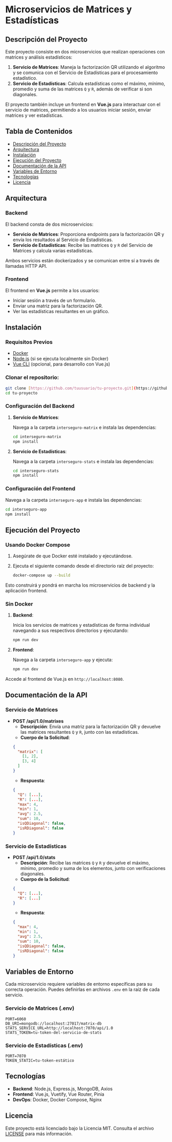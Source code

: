 
# Microservicios de Matrices y Estadísticas

## Descripción del Proyecto

Este proyecto consiste en dos microservicios que realizan operaciones con matrices y análisis estadísticos:
1. **Servicio de Matrices**: Maneja la factorización QR utilizando el algoritmo y se comunica con el Servicio de Estadísticas para el procesamiento estadístico.
2. **Servicio de Estadísticas**: Calcula estadísticas como el máximo, mínimo, promedio y suma de las matrices `Q` y `R`, además de verificar si son diagonales.

El proyecto también incluye un frontend en **Vue.js** para interactuar con el servicio de matrices, permitiendo a los usuarios iniciar sesión, enviar matrices y ver estadísticas.

## Tabla de Contenidos

- [Descripción del Proyecto](#descripción-del-proyecto)
- [Arquitectura](#arquitectura)
- [Instalación](#instalación)
- [Ejecución del Proyecto](#ejecución-del-proyecto)
- [Documentación de la API](#documentación-de-la-api)
- [Variables de Entorno](#variables-de-entorno)
- [Tecnologías](#tecnologías)
- [Licencia](#licencia)

## Arquitectura

### Backend
El backend consta de dos microservicios:
- **Servicio de Matrices**: Proporciona endpoints para la factorización QR y envía los resultados al Servicio de Estadísticas.
- **Servicio de Estadísticas**: Recibe las matrices `Q` y `R` del Servicio de Matrices y calcula varias estadísticas.

Ambos servicios están dockerizados y se comunican entre sí a través de llamadas HTTP API.

### Frontend
El frontend en **Vue.js** permite a los usuarios:
- Iniciar sesión a través de un formulario.
- Enviar una matriz para la factorización QR.
- Ver las estadísticas resultantes en un gráfico.

## Instalación

### Requisitos Previos
- [Docker](https://www.docker.com/)
- [Node.js](https://nodejs.org/) (si se ejecuta localmente sin Docker)
- [Vue CLI](https://cli.vuejs.org/) (opcional, para desarrollo con Vue.js)

### Clonar el repositorio:

```bash
git clone [https://github.com/tuusuario/tu-proyecto.git](https://github.com/ErickFDiaz/interseguro-repo.git)
cd tu-proyecto
```

### Configuración del Backend

1. **Servicio de Matrices**: 

    Navega a la carpeta `interseguro-matrix` e instala las dependencias:
    ```bash
    cd interseguro-matrix
    npm install
    ```

2. **Servicio de Estadísticas**: 

    Navega a la carpeta `interseguro-stats` e instala las dependencias:
    ```bash
    cd interseguro-stats
    npm install
    ```

### Configuración del Frontend

Navega a la carpeta `interseguro-app` e instala las dependencias:

```bash
cd interseguro-app
npm install
```

## Ejecución del Proyecto

### Usando Docker Compose

1. Asegúrate de que Docker esté instalado y ejecutándose.
2. Ejecuta el siguiente comando desde el directorio raíz del proyecto:

    ```bash
    docker-compose up --build
    ```

Esto construirá y pondrá en marcha los microservicios de backend y la aplicación frontend.

### Sin Docker

1. **Backend**: 

    Inicia los servicios de matrices y estadísticas de forma individual navegando a sus respectivos directorios y ejecutando:

    ```bash
    npm run dev
    ```

2. **Frontend**: 

    Navega a la carpeta `interseguro-app` y ejecuta:

    ```bash
    npm run dev
    ```

Accede al frontend de Vue.js en `http://localhost:8080`.

## Documentación de la API

### Servicio de Matrices

- **POST /api/1.0/matrixes**
    - **Descripción**: Envía una matriz para la factorización QR y devuelve las matrices resultantes `Q` y `R`, junto con las estadísticas.
    - **Cuerpo de la Solicitud**: 
    ```json
    {
      "matrix": [
        [1, 2],
        [3, 4]
      ]
    }
    ```
    - **Respuesta**:
    ```json
    {
      "Q": [...],
      "R": [...],
      "max": 4,
      "min": 1,
      "avg": 2.5,
      "sum": 10,
      "isQDiagonal": false,
      "isRDiagonal": false
    }
    ```

### Servicio de Estadísticas

- **POST /api/1.0/stats**
    - **Descripción**: Recibe las matrices `Q` y `R` y devuelve el máximo, mínimo, promedio y suma de los elementos, junto con verificaciones diagonales.
    - **Cuerpo de la Solicitud**:
    ```json
    {
      "Q": [...],
      "R": [...]
    }
    ```
    - **Respuesta**:
    ```json
    {
      "max": 4,
      "min": 1,
      "avg": 2.5,
      "sum": 10,
      "isQDiagonal": false,
      "isRDiagonal": false
    }
    ```

## Variables de Entorno

Cada microservicio requiere variables de entorno específicas para su correcta operación. Puedes definirlas en archivos `.env` en la raíz de cada servicio.

### Servicio de Matrices (.env)

```env
PORT=6060
DB_URI=mongodb://localhost:27017/matrix-db
STATS_SERVICE_URL=http://localhost:7070/api/1.0
STATS_TOKEN=tu-token-del-servicio-de-stats
```

### Servicio de Estadísticas (.env)

```env
PORT=7070
TOKEN_STATIC=tu-token-estático
```

## Tecnologías

- **Backend**: Node.js, Express.js, MongoDB, Axios
- **Frontend**: Vue.js, Vuetify, Vue Router, Pinia
- **DevOps**: Docker, Docker Compose, Nginx

## Licencia

Este proyecto está licenciado bajo la Licencia MIT. Consulta el archivo [LICENSE](LICENSE) para más información.

